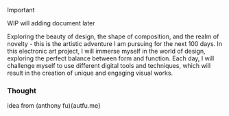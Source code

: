 > [!IMPORTANT]
> WIP will adding document later

Exploring the beauty of design, the shape of composition, and the realm of novelty - this is the artistic adventure I am pursuing for the next 100 days. In this electronic art project, I will immerse myself in the world of design, exploring the perfect balance between form and function. Each day, I will challenge myself to use different digital tools and techniques, which will result in the creation of unique and engaging visual works.

### Thought
idea from (anthony fu){autfu.me}